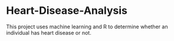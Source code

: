 # Heart-Disease-Analysis

This project uses machine learning and R to determine whether an individual has heart disease or not. 
